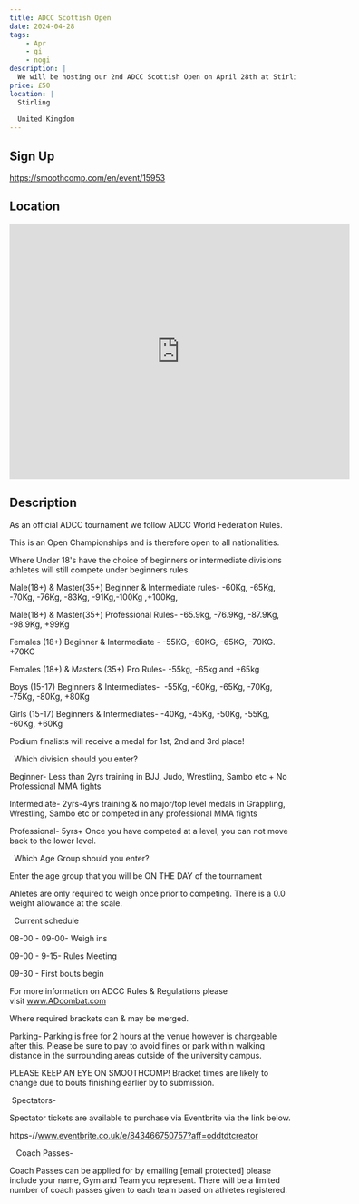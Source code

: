```yaml
---
title: ADCC Scottish Open
date: 2024-04-28
tags:
    - Apr
    - gi 
    - nogi 
description: |
  We will be hosting our 2nd ADCC Scottish Open on April 28th at Stirling University Sports Complex
price: £50
location: |
  Stirling
  
  United Kingdom
---
```

## Sign Up
https://smoothcomp.com/en/event/15953

## Location
<iframe src="https://www.google.com/maps/embed?pb=!1m18!1m12!1m3!1d12345.6789!2d-3.9245206!3d56.1457311!2m3!1f0!2f0!3f0!3m2!1i1024!2i768!4f13.1!3m3!1m2!1s0x0%3A0x0!2z56.1457311!5e0!3m2!1sen!2sus!4v1234567890" width="600" height="450" style="border:0;" allowfullscreen="" loading="lazy"></iframe>

## Description
As an official ADCC tournament we follow ADCC World Federation Rules. 


This is an Open Championships and is therefore open to all nationalities. 


Where Under 18's have the choice of beginners or intermediate divisions athletes will still compete under beginners rules.


Male(18+) & Master(35+) Beginner & Intermediate rules- -60Kg, -65Kg, -70Kg, -76Kg, -83Kg, -91Kg,-100Kg ,+100Kg,


Male(18+) & Master(35+) Professional Rules- -65.9kg, -76.9Kg, -87.9Kg, -98.9Kg, +99Kg


Females (18+) Beginner & Intermediate - -55KG, -60KG, -65KG, -70KG. +70KG


Females (18+) & Masters (35+) Pro Rules- -55kg, -65kg and +65kg 


Boys (15-17) Beginners & Intermediates-  -55Kg, -60Kg, -65Kg, -70Kg, -75Kg, -80Kg, +80Kg


Girls (15-17) Beginners & Intermediates- -40Kg, -45Kg, -50Kg, -55Kg, -60Kg, +60Kg


Podium finalists will receive a medal for 1st, 2nd and 3rd place!


  Which division should you enter?


Beginner- Less than 2yrs training in BJJ, Judo, Wrestling, Sambo etc + No Professional MMA fights


Intermediate- 2yrs-4yrs training & no major/top level medals in Grappling, Wrestling, Sambo etc or competed in any professional MMA fights


Professional- 5yrs+ Once you have competed at a level, you can not move back to the lower level.


  Which Age Group should you enter? 


Enter the age group that you will be ON THE DAY of the tournament


Ahletes are only required to weigh once prior to competing. There is a 0.0 weight allowance at the scale.


  Current schedule


08-00 - 09-00- Weigh ins


09-00 - 9-15- Rules Meeting


09-30 - First bouts begin 


For more information on ADCC Rules & Regulations please visit www.ADcombat.com


Where required brackets can & may be merged.


Parking- Parking is free for 2 hours at the venue however is chargeable after this. Please be sure to pay to avoid fines or park within walking distance in the surrounding areas outside of the university campus. 


PLEASE KEEP AN EYE ON SMOOTHCOMP! Bracket times are likely to change due to bouts finishing earlier by to submission.   


 Spectators-  


Spectator tickets are available to purchase via Eventbrite via the link below.


https-//www.eventbrite.co.uk/e/843466750757?aff=oddtdtcreator


   Coach Passes- 


Coach Passes can be applied for by emailing [email protected] please include your name, Gym and Team you represent. There will be a limited number of coach passes given to each team based on athletes registered.